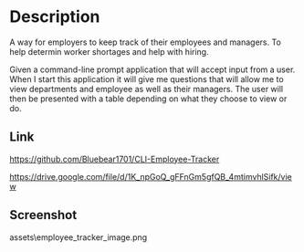 # Description
A way for employers to keep track of their employees and managers. To help determin worker shortages and help with hiring.

Given a command-line prompt application that will accept input from a user. 
When I start this application it will give me questions that will allow me to view departments and employee as well as their managers.
The user will then be presented with a table depending on what they choose to view or do.

## Link 
https://github.com/Bluebear1701/CLI-Employee-Tracker

https://drive.google.com/file/d/1K_npGoQ_gFFnGm5gfQB_4mtimvhlSifk/view


## Screenshot
assets\employee_tracker_image.png
